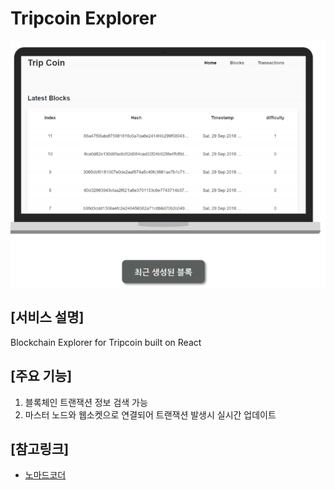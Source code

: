 Tripcoin Explorer
===

![이미지](readme_resources/explorer.PNG)

## [서비스 설명]
Blockchain Explorer for Tripcoin built on React
 
## [주요 기능]
1. 블록체인 트랜잭션 정보 검색 가능
2. 마스터 노드와 웹소켓으로 연결되어 트랜잭션 발생시 실시간 업데이트

## [참고링크]
* [노마드코더](https://nomadcoders.co/)